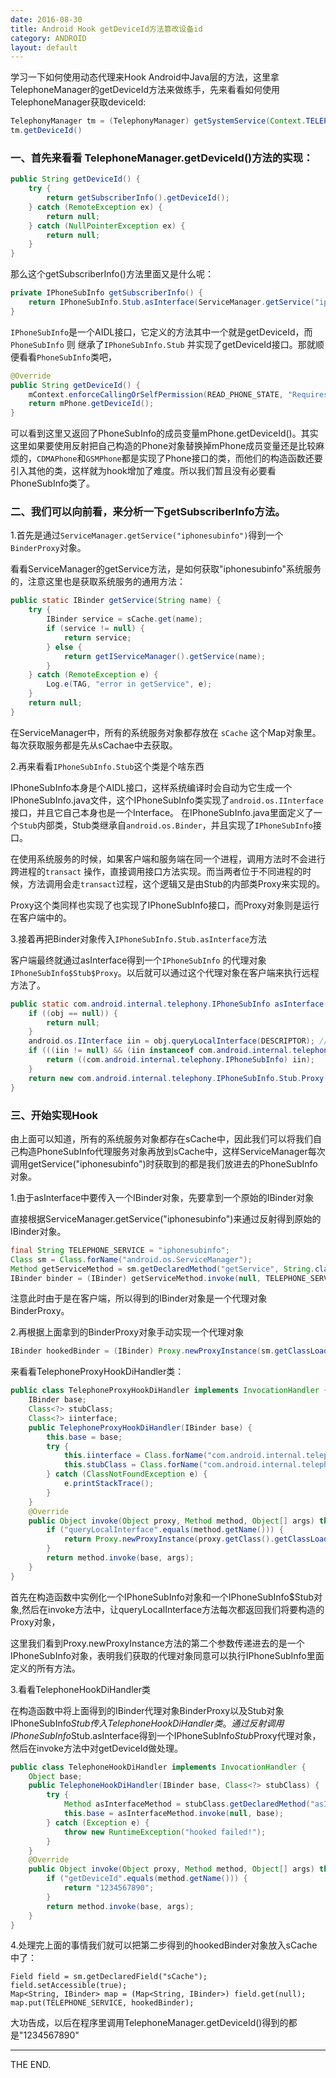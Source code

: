 ```yaml
---
date: 2016-08-30
title: Android Hook getDeviceId方法篡改设备id
category: ANDROID
layout: default
---
```


学习一下如何使用动态代理来Hook Android中Java层的方法，这里拿TelephoneManager的getDeviceId方法来做练手，先来看看如何使用TelephoneManager获取deviceId:

```java
TelephonyManager tm = (TelephonyManager) getSystemService(Context.TELEPHONY_SERVICE);
tm.getDeviceId()
```

<!--more-->

### 一、首先来看看 TelephoneManager.getDeviceId()方法的实现：

```java
public String getDeviceId() {
    try {
        return getSubscriberInfo().getDeviceId();
    } catch (RemoteException ex) {
        return null;
    } catch (NullPointerException ex) {
        return null;
    }
}
```


那么这个getSubscriberInfo()方法里面又是什么呢：

```java
private IPhoneSubInfo getSubscriberInfo() {
    return IPhoneSubInfo.Stub.asInterface(ServiceManager.getService("iphonesubinfo"));
}

```

`IPhoneSubInfo`是一个AIDL接口，它定义的方法其中一个就是getDeviceId，而 `PhoneSubInfo` 则 继承了`IPhoneSubInfo.Stub` 并实现了getDeviceId接口。那就顺便看看`PhoneSubInfo`类吧，

```java
@Override
public String getDeviceId() {
    mContext.enforceCallingOrSelfPermission(READ_PHONE_STATE, "Requires READ_PHONE_STATE");
    return mPhone.getDeviceId();
}
```

可以看到这里又返回了PhoneSubInfo的成员变量mPhone.getDeviceId()。其实这里如果要使用反射把自己构造的Phone对象替换掉mPhone成员变量还是比较麻烦的，`CDMAPhone`和`GSMPhone`都是实现了Phone接口的类，而他们的构造函数还要引入其他的类，这样就为hook增加了难度。所以我们暂且没有必要看PhoneSubInfo类了。

### 二、我们可以向前看，来分析一下getSubscriberInfo方法。

1.首先是通过`ServiceManager.getService("iphonesubinfo")`得到一个`BinderProxy`对象。

看看ServiceManager的getService方法，是如何获取"iphonesubinfo"系统服务的，注意这里也是获取系统服务的通用方法：

```java
public static IBinder getService(String name) {
    try {
        IBinder service = sCache.get(name);
        if (service != null) {
            return service;
        } else {
            return getIServiceManager().getService(name);
        }
    } catch (RemoteException e) {
        Log.e(TAG, "error in getService", e);
    }
    return null;
}
```

在ServiceManager中，所有的系统服务对象都存放在 `sCache` 这个Map对象里。每次获取服务都是先从sCachae中去获取。

2.再来看看`IPhoneSubInfo.Stub`这个类是个啥东西

IPhoneSubInfo本身是个AIDL接口，这样系统编译时会自动为它生成一个IPhoneSubInfo.java文件，这个IPhoneSubInfo类实现了`android.os.IInterface`接口，并且它自己本身也是一个Interface。
在IPhoneSubInfo.java里面定义了一个`Stub`内部类，Stub类继承自`android.os.Binder`，并且实现了`IPhoneSubInfo`接口。

在使用系统服务的时候，如果客户端和服务端在同一个进程，调用方法时不会进行跨进程的`transact` 操作，直接调用接口方法实现。而当两者位于不同进程的时候，方法调用会走`transact`过程，这个逻辑又是由Stub的内部类Proxy来实现的。

Proxy这个类同样也实现了也实现了IPhoneSubInfo接口，而Proxy对象则是运行在客户端中的。

3.接着再把Binder对象传入`IPhoneSubInfo.Stub.asInterface`方法

客户端最终就通过asInterface得到一个`IPhoneSubInfo` 的代理对象`IPhoneSubInfo$Stub$Proxy`。以后就可以通过这个代理对象在客户端来执行远程方法了。

```java
public static com.android.internal.telephony.IPhoneSubInfo asInterface(android.os.IBinder obj) {
    if ((obj == null)) {
        return null;
    }
    android.os.IInterface iin = obj.queryLocalInterface(DESCRIPTOR); // Hook点
    if (((iin != null) && (iin instanceof com.android.internal.telephony.IPhoneSubInfo))) {
        return ((com.android.internal.telephony.IPhoneSubInfo) iin);
    }
    return new com.android.internal.telephony.IPhoneSubInfo.Stub.Proxy(obj);
}

```

### 三、开始实现Hook

由上面可以知道，所有的系统服务对象都存在sCache中，因此我们可以将我们自己构造PhoneSubInfo代理服务对象再放到sCache中，这样ServiceManager每次调用getService("iphonesubinfo")时获取到的都是我们放进去的PhoneSubInfo对象。

1.由于asInterface中要传入一个IBinder对象，先要拿到一个原始的IBinder对象

直接根据ServiceManager.getService("iphonesubinfo")来通过反射得到原始的IBinder对象。

```java
final String TELEPHONE_SERVICE = "iphonesubinfo";
Class sm = Class.forName("android.os.ServiceManager");
Method getServiceMethod = sm.getDeclaredMethod("getService", String.class);
IBinder binder = (IBinder) getServiceMethod.invoke(null, TELEPHONE_SERVICE);
```

注意此时由于是在客户端，所以得到的IBinder对象是一个代理对象BinderProxy。

2.再根据上面拿到的BinderProxy对象手动实现一个代理对象

```java
IBinder hookedBinder = (IBinder) Proxy.newProxyInstance(sm.getClassLoader(), new Class<?>[]{IBinder.class}, new TelephoneProxyHookDiHandler(binder));
```

来看看TelephoneProxyHookDiHandler类：

```java
public class TelephoneProxyHookDiHandler implements InvocationHandler {
    IBinder base;
    Class<?> stubClass;
    Class<?> iinterface;
    public TelephoneProxyHookDiHandler(IBinder base) {
        this.base = base;
        try {
            this.iinterface = Class.forName("com.android.internal.telephony.IPhoneSubInfo");
            this.stubClass = Class.forName("com.android.internal.telephony.IPhoneSubInfo$Stub");
        } catch (ClassNotFoundException e) {
            e.printStackTrace();
        }
    }
    @Override
    public Object invoke(Object proxy, Method method, Object[] args) throws Throwable {
        if ("queryLocalInterface".equals(method.getName())) {
            return Proxy.newProxyInstance(proxy.getClass().getClassLoader(),new Class[]{this.iinterface},new TelephoneHookDiHandler(base, stub));
        }
        return method.invoke(base, args);
    }
}
```

首先在构造函数中实例化一个IPhoneSubInfo对象和一个IPhoneSubInfo$Stub对象,然后在invoke方法中，让queryLocalInterface方法每次都返回我们将要构造的Proxy对象，

这里我们看到Proxy.newProxyInstance方法的第二个参数传递进去的是一个IPhoneSubInfo对象，表明我们获取的代理对象同意可以执行IPhoneSubInfo里面定义的所有方法。

3.看看TelephoneHookDiHandler类

在构造函数中将上面得到的IBinder代理对象BinderProxy以及Stub对象IPhoneSubInfo$Stub传入TelephoneHookDiHandler类。通过反射调用IPhoneSubInfo$Stub.asInterface得到一个IPhoneSubInfo$Stub$Proxy代理对象，然后在invoke方法中对getDeviceId做处理。

```java
public class TelephoneHookDiHandler implements InvocationHandler {
    Object base;
    public TelephoneHookDiHandler(IBinder base, Class<?> stubClass) {
        try {
            Method asInterfaceMethod = stubClass.getDeclaredMethod("asInterface", IBinder.class);
            this.base = asInterfaceMethod.invoke(null, base);
        } catch (Exception e) {
            throw new RuntimeException("hooked failed!");
        }
    }
    @Override
    public Object invoke(Object proxy, Method method, Object[] args) throws Throwable {
        if ("getDeviceId".equals(method.getName())) {
            return "1234567890";
        }
        return method.invoke(base, args);
    }
}
```

4.处理完上面的事情我们就可以把第二步得到的hookedBinder对象放入sCache中了：

```
Field field = sm.getDeclaredField("sCache");
field.setAccessible(true);
Map<String, IBinder> map = (Map<String, IBinder>) field.get(null);
map.put(TELEPHONE_SERVICE, hookedBinder);
```

大功告成，以后在程序里调用TelephoneManager.getDeviceId()得到的都是"1234567890"
- - -
THE END.
